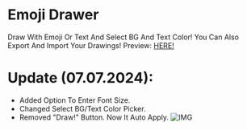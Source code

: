 # Emoji Drawer
Draw With Emoji Or Text And Select BG And Text Color! You Can Also Export And Import Your Drawings!
Preview: [HERE!](https://al3x77777.github.io/EmojiDrawer)
# Update (07.07.2024):
- Added Option To Enter Font Size.
- Changed Select BG/Text Color Picker.
- Removed "Draw!" Button. Now It Auto Apply.
![IMG](https://github.com/Al3x77777/EmojiDrawer/assets/112645002/142409a3-5ff7-4dba-83d0-899baf38c575)
